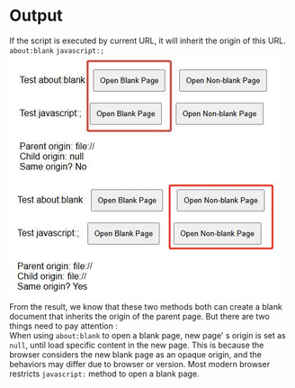 # Output
If the script is executed by current URL, it will inherit the origin of this URL.  
`about:blank`
`javascript:;`  
![Output](https://github.com/dark-pool/Web-Security/blob/main/Test%20Experiment/InheritanceOfOrigin/Output/67tool-2025-04-24%2022_21_33.png)  
From the result, we know that these two methods both can create a blank document that inherits the origin of the parent page. But there are two things need to pay attention :  
When using `about:blank` to open a blank page, new page' s origin is set as `null`, until load specific content in the new page. This is because the browser considers the new blank page as an opaque origin, and the behaviors may differ due to browser or version.
Most modern browser restricts `javascript:` method to open a blank page.
